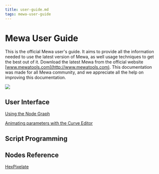 ```yaml
---
title: user-guide.md
tags: mewa-user-guide
---
```

Mewa User Guide
===

This is the official Mewa user's guide. It aims to provide all the information needed to use the latest version of Mewa, as well usage techniques to get the best out of it. Download the latest Mewa from the official website [www.mewatools.com](http://www.mewatools.com).
This documentation was made for all Mewa community, and we appreciate all the help on improving this documentation.

![](https://i.imgur.com/SmzFvQC.png)



## User Interface

[Using the Node Graph](user-interface/node-graph.md)

[Animating parameters with the Curve Editor](user-interface/curve-editor.md)




## Script Programming


## Nodes Reference

[HexPixelate](https://hackmd.io/@k--5gSDXTFSeySUer_0emQ/HJg0W_rfWY)


